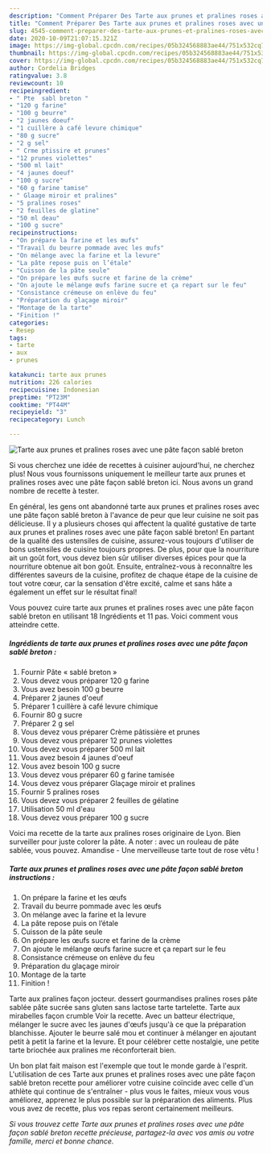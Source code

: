 ```yaml
---
description: "Comment Préparer Des Tarte aux prunes et pralines roses avec une pâte façon sablé breton"
title: "Comment Préparer Des Tarte aux prunes et pralines roses avec une pâte façon sablé breton"
slug: 4545-comment-preparer-des-tarte-aux-prunes-et-pralines-roses-avec-une-pate-facon-sable-breton
date: 2020-10-09T21:07:15.321Z
image: https://img-global.cpcdn.com/recipes/05b324568883ae44/751x532cq70/tarte-aux-prunes-et-pralines-roses-avec-une-pate-facon-sable-breton-photo-principale-de-la-recette.jpg
thumbnail: https://img-global.cpcdn.com/recipes/05b324568883ae44/751x532cq70/tarte-aux-prunes-et-pralines-roses-avec-une-pate-facon-sable-breton-photo-principale-de-la-recette.jpg
cover: https://img-global.cpcdn.com/recipes/05b324568883ae44/751x532cq70/tarte-aux-prunes-et-pralines-roses-avec-une-pate-facon-sable-breton-photo-principale-de-la-recette.jpg
author: Cordelia Bridges
ratingvalue: 3.8
reviewcount: 10
recipeingredient:
- " Pte  sabl breton "
- "120 g farine"
- "100 g beurre"
- "2 jaunes doeuf"
- "1 cuillère à café levure chimique"
- "80 g sucre"
- "2 g sel"
- " Crme ptissire et prunes"
- "12 prunes violettes"
- "500 ml lait"
- "4 jaunes doeuf"
- "100 g sucre"
- "60 g farine tamise"
- " Glaage miroir et pralines"
- "5 pralines roses"
- "2 feuilles de glatine"
- "50 ml deau"
- "100 g sucre"
recipeinstructions:
- "On prépare la farine et les œufs"
- "Travail du beurre pommade avec les œufs"
- "On mélange avec la farine et la levure"
- "La pâte repose puis on l’étale"
- "Cuisson de la pâte seule"
- "On prépare les œufs sucre et farine de la crème"
- "On ajoute le mélange œufs farine sucre et ça repart sur le feu"
- "Consistance crémeuse on enlève du feu"
- "Préparation du glaçage miroir"
- "Montage de la tarte"
- "Finition !"
categories:
- Resep
tags:
- tarte
- aux
- prunes

katakunci: tarte aux prunes 
nutrition: 226 calories
recipecuisine: Indonesian
preptime: "PT23M"
cooktime: "PT44M"
recipeyield: "3"
recipecategory: Lunch

---
```



![Tarte aux prunes et pralines roses avec une pâte façon sablé breton](https://img-global.cpcdn.com/recipes/05b324568883ae44/751x532cq70/tarte-aux-prunes-et-pralines-roses-avec-une-pate-facon-sable-breton-photo-principale-de-la-recette.jpg)

Si vous cherchez une idée de recettes à cuisiner aujourd'hui, ne cherchez plus! Nous vous fournissons uniquement le meilleur tarte aux prunes et pralines roses avec une pâte façon sablé breton ici. Nous avons un grand nombre de recette à tester.

En général, les gens ont abandonné tarte aux prunes et pralines roses avec une pâte façon sablé breton à l'avance de peur que leur cuisine ne soit pas délicieuse. Il y a plusieurs choses qui affectent la qualité gustative de tarte aux prunes et pralines roses avec une pâte façon sablé breton! En partant de la qualité des ustensiles de cuisine, assurez-vous toujours d'utiliser de bons ustensiles de cuisine toujours propres. De plus, pour que la nourriture ait un goût fort, vous devez bien sûr utiliser diverses épices pour que la nourriture obtenue ait bon goût. Ensuite, entraînez-vous à reconnaître les différentes saveurs de la cuisine, profitez de chaque étape de la cuisine de tout votre cœur, car la sensation d'être excité, calme et sans hâte a également un effet sur le résultat final!

<!--inarticleads1-->

Vous pouvez cuire tarte aux prunes et pralines roses avec une pâte façon sablé breton en utilisant 18 Ingrédients et 11 pas. Voici comment vous atteindre cette.

##### Ingrédients de tarte aux prunes et pralines roses avec une pâte façon sablé breton :

1. Fournir  Pâte « sablé breton »
1. Vous devez vous préparer 120 g farine
1. Vous avez besoin 100 g beurre
1. Préparer 2 jaunes d&#39;oeuf
1. Préparer 1 cuillère à café levure chimique
1. Fournir 80 g sucre
1. Préparer 2 g sel
1. Vous devez vous préparer  Crème pâtissière et prunes
1. Vous devez vous préparer 12 prunes violettes
1. Vous devez vous préparer 500 ml lait
1. Vous avez besoin 4 jaunes d&#39;oeuf
1. Vous avez besoin 100 g sucre
1. Vous devez vous préparer 60 g farine tamisée
1. Vous devez vous préparer  Glaçage miroir et pralines
1. Fournir 5 pralines roses
1. Vous devez vous préparer 2 feuilles de gélatine
1. Utilisation 50 ml d&#39;eau
1. Vous devez vous préparer 100 g sucre


Voici ma recette de la tarte aux pralines roses originaire de Lyon. Bien surveiller pour juste colorer la pâte. A noter : avec un rouleau de pâte sablée, vous pouvez. Amandise - Une merveilleuse tarte tout de rose vêtu ! 

<!--inarticleads2-->

##### Tarte aux prunes et pralines roses avec une pâte façon sablé breton instructions :

1. On prépare la farine et les œufs
1. Travail du beurre pommade avec les œufs
1. On mélange avec la farine et la levure
1. La pâte repose puis on l’étale
1. Cuisson de la pâte seule
1. On prépare les œufs sucre et farine de la crème
1. On ajoute le mélange œufs farine sucre et ça repart sur le feu
1. Consistance crémeuse on enlève du feu
1. Préparation du glaçage miroir
1. Montage de la tarte
1. Finition !


Tarte aux pralines façon jocteur. dessert gourmandises pralines roses pâte sablée pâte sucrée sans gluten sans lactose tarte tartelette. Tarte aux mirabelles façon crumble Voir la recette. Avec un batteur électrique, mélanger le sucre avec les jaunes d&#39;œufs jusqu&#39;à ce que la préparation blanchisse. Ajouter le beurre salé mou et continuer à mélanger en ajoutant petit à petit la farine et la levure. Et pour célébrer cette nostalgie, une petite tarte briochée aux pralines me réconforterait bien. 

<!--inarticleads1-->

<p>
Un bon plat fait maison est l'exemple que tout le monde garde à l'esprit. L'utilisation de ces Tarte aux prunes et pralines roses avec une pâte façon sablé breton recette pour améliorer votre cuisine coïncide avec celle d'un athlète qui continue de s'entraîner - plus vous le faites, mieux vous vous améliorez, apprenez le plus possible sur la préparation des aliments. Plus vous avez de recette, plus vos repas seront certainement meilleurs.
</p>

<p>
<i>Si vous trouvez cette Tarte aux prunes et pralines roses avec une pâte façon sablé breton recette précieuse, partagez-la avec vos amis ou votre famille, merci et bonne chance.</i>
</p>
